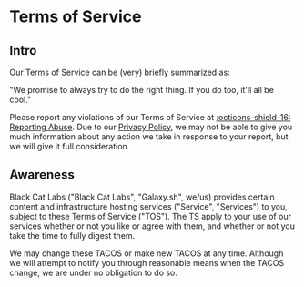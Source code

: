 # Terms of Service

## Intro
Our Terms of Service can be (very) briefly summarized as:

"We promise to always try to do the right thing. If you do too, it'll all be cool."

Please report any violations of our Terms of Service at [:octicons-shield-16: Reporting Abuse](../contact/abuse.md). Due to our [Privacy Policy](privacy.md), we may not be able to give you much information about any action we take in response to your report, but we will give it full consideration.

## Awareness
Black Cat Labs ("Black Cat Labs", "Galaxy.sh", we/us) provides certain content and infrastructure hosting services ("Service", "Services") to you, subject to these Terms of Service ("TOS"). The TS apply to your use of our services whether or not you like or agree with them, and whether or not you take the time to fully digest them.

We may change these TACOS or make new TACOS at any time. Although we will attempt to notify you through reasonable means when the TACOS change, we are under no obligation to do so.